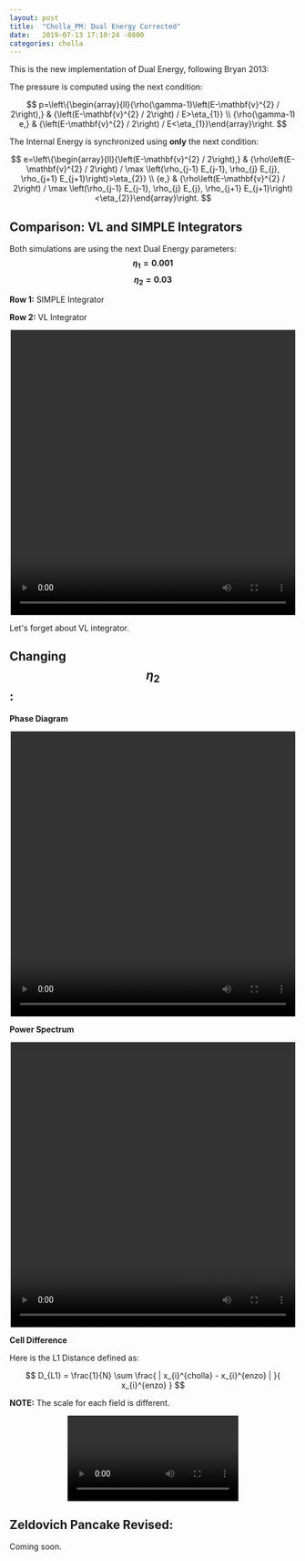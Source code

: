 ```yaml
---
layout: post
title:  "Cholla_PM: Dual Energy Corrected"
date:   2019-07-13 17:10:24 -0800
categories: cholla
---
```


This is the new implementation of Dual Energy, following Bryan 2013:

The pressure is computed using the next condition:

$$
p=\left\{\begin{array}{ll}{\rho(\gamma-1)\left(E-\mathbf{v}^{2} / 2\right),} & {\left(E-\mathbf{v}^{2} / 2\right) / E>\eta_{1}} \\ {\rho(\gamma-1) e,} & {\left(E-\mathbf{v}^{2} / 2\right) / E<\eta_{1}}\end{array}\right.
$$

The Internal Energy is synchronized using **only** the next condition:

$$
e=\left\{\begin{array}{ll}{\left(E-\mathbf{v}^{2} / 2\right),} & {\rho\left(E-\mathbf{v}^{2} / 2\right) / \max \left(\rho_{j-1} E_{j-1}, \rho_{j} E_{j}, \rho_{j+1} E_{j+1}\right)>\eta_{2}} \\ {e,} & {\rho\left(E-\mathbf{v}^{2} / 2\right) / \max \left(\rho_{j-1} E_{j-1}, \rho_{j} E_{j}, \rho_{j+1} E_{j+1}\right)<\eta_{2}}\end{array}\right.
$$

## Comparison: VL and SIMPLE Integrators

Both simulations are using the next Dual Energy parameters: **$$\eta_1 = 0.001$$    $$\eta_2=0.03$$**

**Row 1:** SIMPLE Integrator

**Row 2:** VL Integrator

<div style="text-align: center">
<video src="{{ site.url }}assets/videos/phase_diagram_DE_VL.mp4" width="500" height="500" controls preload> </video>
</div>

Let's forget about VL integrator.


## Changing $$\eta_2$$:

**Phase Diagram**

<div style="text-align: center">
<video src="{{ site.url }}assets/videos/phase_diagram_several_eta2.mp4" width="500" height="500" controls preload> </video>
</div>


**Power Spectrum**

<div style="text-align: center">
<video src="{{ site.url }}assets/videos/ps_128_eta2.mp4" width="500" height="500" controls preload> </video>
</div>


**Cell Difference**

Here is the L1 Distance defined as:

$$
D_{L1} = \frac{1}{N} \sum \frac{ |  x_{i}^{cholla} - x_{i}^{enzo} |  }{ x_{i}^{enzo} }
$$

**NOTE:** The scale for each field is different.


<div style="text-align: center">
<video src="{{ site.url }}assets/videos/l1_difference_eta2.mp4" controls preload> </video>
</div>


## Zeldovich Pancake Revised:

Coming soon.


